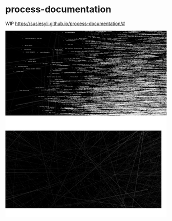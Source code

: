 # process-documentation

WIP https://susiesyli.github.io/process-documentation/#


![kepler-name](https://github.com/susiesyli/process-documentation/blob/ef05ee5aad2f02f29d6d8ff2cb9a8bd4a58ef4c0/img/Screenshot%202024-12-09%20at%201.33.03%20AM.png)
![layered-network.png](https://github.com/susiesyli/process-documentation/blob/ef05ee5aad2f02f29d6d8ff2cb9a8bd4a58ef4c0/img/layered-network.png)
